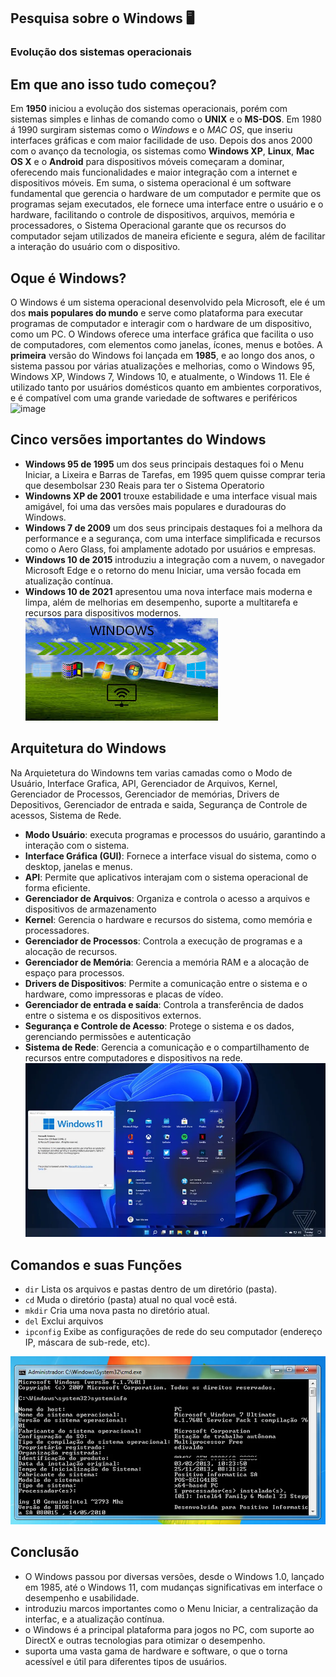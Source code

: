 ## Pesquisa sobre o Windows 🖥
### Evolução dos sistemas operacionais 
## Em que ano isso tudo começou?
Em **1950** iniciou a evolução dos sistemas operacionais, porém com sistemas simples e linhas de comando como o **UNIX** e o **MS-DOS**. Em 1980 á 1990 surgiram sistemas como o *Windows* e o *MAC OS*, que inseriu interfaces gráficas e com maior facilidade de uso. Depois dos anos 2000 com o avanço da tecnologia, os sistemas como **Windows XP**, **Linux**, **Mac OS X** e o **Android** para dispositivos móveis começaram a dominar, oferecendo mais funcionalidades e maior integração com a internet e dispositivos móveis.
 Em suma, o sistema operacional é um software fundamental que gerencia o hardware de um computador e permite que os programas sejam executados, ele fornece uma interface entre o usuário e o hardware, facilitando o controle de dispositivos, arquivos, memória e processadores, o Sistema Operacional garante que os recursos do computador sejam utilizados de maneira eficiente e segura, além de facilitar a interação do usuário com o dispositivo.
 ## Oque é Windows?
 O Windows é um sistema operacional desenvolvido pela Microsoft, ele é um dos **mais populares do mundo** e serve como plataforma para executar programas de computador e interagir com o hardware de um dispositivo, como um PC. O Windows oferece uma interface gráfica que facilita o uso de computadores, com elementos como janelas, ícones, menus e botões.
A **primeira** versão do Windows foi lançada em **1985**, e ao longo dos anos, o sistema passou por várias atualizações e melhorias, como o Windows 95, Windows XP, Windows 7, Windows 10, e atualmente, o Windows 11. Ele é utilizado tanto por usuários domésticos quanto em ambientes corporativos, e é compatível com uma grande variedade de softwares e periféricos
![image](https://github.com/user-attachments/assets/ee20da8d-13d9-4893-b6dd-c91e7da4aced)

## Cinco versões importantes do Windows
- **Windows 95 de 1995** um dos seus principais destaques foi o Menu Iniciar, a Lixeira e Barras de Tarefas, em 1995 quem quisse comprar teria que desembolsar 230 Reais para ter o Sistema Operatorio
- **Windowns XP de 2001** trouxe estabilidade  e uma interface visual mais amigável, foi uma das versões mais populares e duradouras do Windows.
- **Windows 7 de 2009** um dos seus principais destaques foi a melhora da  performance e a segurança, com uma interface simplificada e recursos como o Aero Glass, foi amplamente adotado por usuários e empresas.
- **Windows 10 de 2015** introduziu a integração com a nuvem, o navegador Microsoft Edge e o retorno do menu Iniciar, uma versão focada em atualização contínua.
- **Windows 10 de 2021**  apresentou uma nova interface mais moderna e limpa, além de melhorias em desempenho, suporte a multitarefa e recursos para dispositivos modernos.
![alt text](image-1.png)
## Arquitetura do Windows
Na Arquietetura do Windowns tem varias camadas como o Modo de Usuário, Interface Grafica, API, Gerenciador de Arquivos, Kernel, Gerenciador de Processos, Gerenciador de memórias, Drivers de Depositivos, Gerenciador de entrada e saida, Segurança de Controle de acessos, Sistema de Rede. 
- **Modo Usuário**: executa programas e processos do usuário, garantindo a interação com o sistema. 
- **Interface Gráfica (GUI)**: Fornece a interface visual do sistema, como o desktop, janelas e menus.
- **API**: Permite que aplicativos interajam com o sistema operacional de forma eficiente.
- **Gerenciador de Arquivos**: Organiza e controla o acesso a arquivos e dispositivos de armazenamento
- **Kernel**: Gerencia o hardware e recursos do sistema, como memória e processadores.
- **Gerenciador de Processos**: Controla a execução de programas e a alocação de recursos.
- **Gerenciador de Memória**: Gerencia a memória RAM e a alocação de espaço para processos.
- **Drivers de Dispositivos**: Permite a comunicação entre o sistema e o hardware, como impressoras e placas de vídeo.
- **Gerenciador de entrada e saída**: Controla a transferência de dados entre o sistema e os dispositivos externos.
- **Segurança e Controle de Acesso**: Protege o sistema e os dados, gerenciando permissões e autenticação
- **Sistema de Rede**: Gerencia a comunicação e o compartilhamento de recursos entre computadores e dispositivos na rede.
![alt text](image.png)
## Comandos e suas Funções
- `dir`
 Lista os arquivos e pastas dentro de um diretório (pasta).
- ``cd`` Muda o diretório (pasta) atual no qual você está.
- ``mkdir`` Cria uma nova pasta no diretório atual.
- ``del`` Exclui arquivos
- ``ipconfig`` Exibe as configurações de rede do seu computador (endereço IP, máscara de sub-rede, etc).

![alt text](image-2.png)
## Conclusão 
- O Windows passou por diversas versões, desde o Windows 1.0, lançado em 1985, até o Windows 11, com mudanças significativas em interface o desempenho e usabilidade.
- introduziu marcos importantes como o Menu Iniciar, a centralização da interfac, e a atualização contínua.
- o Windows é a principal plataforma para jogos no PC, com suporte ao DirectX e outras tecnologias para otimizar o desempenho.
- suporta uma vasta gama de hardware e software, o que o torna acessível e útil para diferentes tipos de usuários.
